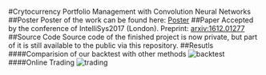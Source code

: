 #Crytocurrency Portfolio Management with Convolution Neural Networks
##Poster
Poster of the work can be found here: [Poster](https://github.com/kumkee/SURF2016/blob/master/poster.pdf)
##Paper
Accepted by the conference of IntelliSys2017 (London). Preprint: [arxiv:1612.01277](http://arxiv.org/abs/1612.01277)
##Source Code
Source code of the finished project is now private, but part of it is still available to the public via this repository.
##Resutls
####Comparision of our backtest with other methods
![backtest](https://raw.githubusercontent.com/kumkee/SURF2016/328403c68c7d2c290aaecdad1a4c413a6fa3b7d6/images/back-test.png)
####Online Trading
![trading](https://raw.githubusercontent.com/kumkee/SURF2016/386d4adbe7b963d28d4dca247a31e812afa2b0a5/images/ol-trading.png)
